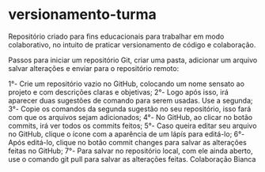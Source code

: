# versionamento-turma
Repositório criado para fins educacionais para trabalhar em modo colaborativo, no intuito de praticar versionamento de código e colaboração.

Passos para iniciar um repositório Git, criar uma pasta, adicionar um arquivo salvar alterações e enviar para o repositório remoto:

1°- Crie um repositório vazio no GitHub, colocando um nome sensato ao projeto e com descrições claras e objetivas;
2°- Logo após isso, irá aparecer duas sugestões de comando para serem usadas. Use a segunda;
3°- Copie os comandos da segunda sugestão no seu repositório, isso fará com que os arquivos sejam adicionados;
4°- No GitHub, ao clicar no botão commits, irá ver todos os commits feitos;
5°- Caso queira editar seu arquivo no GitHub, clique o ícone com a aparência de um lápís para editá-lo;
6°- Após editá-lo, clique no botão commit changes para salvar as alterações feitas no GitHub;
7°- Para salvar no repositório local, com ele ainda aberto, use o comando git pull para salvar as alterações feitas.
Colaboração Bianca